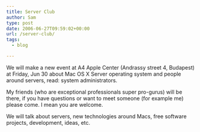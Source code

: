 ```yaml
---
title: Server Club
author: Sam
type: post
date: 2006-06-27T09:59:02+00:00
url: /server-club/
tags:
  - blog

---
```

We will make a new event at A4 Apple Center (Andrassy street 4, Budapest) at Friday, Jun 30 about Mac OS X Server operating system and people around servers, read: system administrators.

My friends (who are exceptional professionals super pro-gurus) will be there, if you have questions or want to meet someone (for example me) please come. I mean you are welcome.

We will talk about servers, new technologies around Macs, free software projects, development, ideas, etc.

